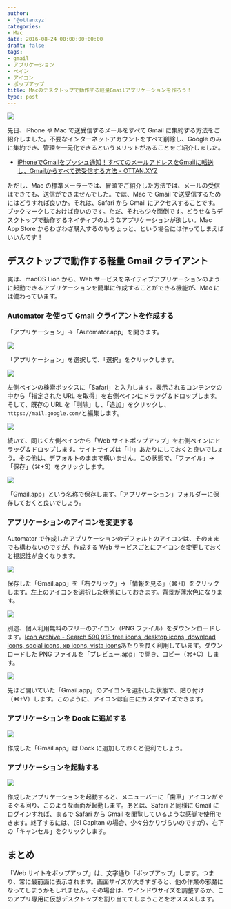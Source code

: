 ```yaml
---
author:
- '@ottanxyz'
categories:
- Mac
date: 2016-08-24 00:00:00+00:00
draft: false
tags:
- gmail
- アプリケーション
- ペイン
- アイコン
- ポップアップ
title: Macのデスクトップで動作する軽量Gmailアプリケーションを作ろう！
type: post
---
```


![](160824-57bd821d4d865.jpg)

先日、iPhone や Mac で送受信するメールをすべて Gmail に集約する方法をご紹介しました。不要なインターネットアカウントをすべて削除し、Google のみに集約でき、管理を一元化できるというメリットがあることをご紹介しました。

* [iPhoneでGmailをプッシュ通知！すべてのメールアドレスをGmailに転送し、Gmailからすべて送受信する方法 - OTTAN.XYZ](/posts/2016/08/phone-gmail-push-inbox-4770/)

ただし、Mac の標準メーラーでは、冒頭でご紹介した方法では、メールの受信はできても、送信ができませんでした。では、Mac で Gmail で送受信するためにはどうすれば良いか。それは、Safari から Gmail にアクセスすることです。ブックマークしておけば良いのです。ただ、それも少々面倒です。どうせならデスクトップで動作するネイティブのようなアプリケーションが欲しい。Mac App Store からわざわざ購入するのもちょっと、という場合には作ってしまえばいいんです！

## デスクトップで動作する軽量 Gmail クライアント

実は、macOS Lion から、Web サービスをネイティブアプリケーションのように起動できるアプリケーションを簡単に作成することができる機能が、Mac には備わっています。

### Automator を使って Gmail クライアントを作成する

「アプリケーション」→「Automator.app」を開きます。

![](160824-57bd82d9500fe.png)

「アプリケーション」を選択して、「選択」をクリックします。

![](160824-57bd82e3927ff.png)

左側ペインの検索ボックスに「Safari」と入力します。表示されるコンテンツの中から「指定された URL を取得」を右側ペインにドラッグ＆ドロップします。そして、既存の URL を「削除」し、「追加」をクリックし、`https://mail.google.com/`と編集します。

![](160824-57bd82e8e8361.png)

続いて、同じく左側ペインから「Web サイトポップアップ」を右側ペインにドラッグ＆ドロップします。サイトサイズは「中」あたりにしておくと良いでしょう。その他は、デフォルトのままで構いません。この状態で、「ファイル」→「保存」（⌘+S）をクリックします。

![](160824-57bd82f21646c.png)

「Gmail.app」という名称で保存します。「アプリケーション」フォルダーに保存しておくと良いでしょう。

### アプリケーションのアイコンを変更する

Automator で作成したアプリケーションのデフォルトのアイコンは、そのままでも構わないのですが、作成する Web サービスごとにアイコンを変更しておくと視認性が良くなります。

![](160824-57bd82f779a91.png)

保存した「Gmail.app」を「右クリック」→「情報を見る」（⌘+I）をクリックします。左上のアイコンを選択した状態にしておきます。背景が薄水色になります。

![](160824-57bd82fd6049d.png)

別途、個人利用無料のフリーのアイコン（PNG ファイル）をダウンンロードします。[Icon Archive - Search 590,918 free icons, desktop icons, download icons, social icons, xp icons, vista icons](http://www.iconarchive.com/)あたりを良く利用しています。ダウンロードした PNG ファイルを「プレビュー.app」で開き、コピー（⌘+C）します。

![](160824-57bd83038d78a.png)

先ほど開いていた「Gmail.app」のアイコンを選択した状態で、貼り付け（⌘+V）します。このように、アイコンは自由にカスタマイズできます。

### アプリケーションを Dock に追加する

![](160824-57bd8309d0628.png)

作成した「Gmail.app」は Dock に追加しておくと便利でしょう。

### アプリケーションを起動する

![](160824-57bd830fba2f9.png)

作成したアプリケーションを起動すると、メニューバーに「歯車」アイコンがぐるぐる回り、このような画面が起動します。あとは、Safari と同様に Gmail にログインすれば、まるで Safari から Gmail を閲覧しているような感覚で使用できます。終了するには、（El Capitan の場合、少々分かりづらいのですが）、右下の「キャンセル」をクリックします。

## まとめ

「Web サイトをポップアップ」は、文字通り「ポップアップ」します。つまり、常に最前面に表示されます。画面サイズが大きすぎると、他の作業の邪魔になってしまうかもしれません。その場合は、ウインドウサイズを調整するか、このアプリ専用に仮想デスクトップを割り当ててしまうことをオススメします。